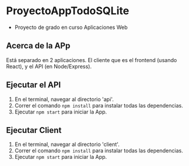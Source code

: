 # ProyectoAppTodoSQLite
- Proyecto de grado en curso Aplicaciones Web


## Acerca de la APp
Está separado en 2 aplicaciones. El cliente que es el frontend (usando React), y el API (en Node/Express).

## Ejecutar el API
1. En el terminal, navegar al directorio 'api'.
2. Correr el comando `npm install` para instalar todas las dependencias.
3. Ejecutar `npm start` para iniciar la App.

## Ejecutar Client
1. En el terminal, navegar al directorio 'client'.
2. Correr el comando `npm install` para instalar todas las dependencias.
3. Ejecutar `npm start` para iniciar la App.
